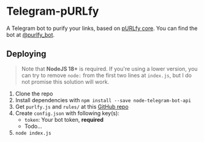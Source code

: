 # Telegram-pURLfy

A Telegram bot to purify your links, based on [pURLfy core](https://github.com/PRO-2684/pURLfy). You can find the bot at [@purlfy_bot](https://t.me/purlfy_bot).

## Deploying

> Note that **NodeJS 18+** is required. If you're using a lower version, you can try to remove `node:` from the first two lines at `index.js`, but I do not promise this solution will work.

1. Clone the repo
2. Install dependencies with `npm install --save node-telegram-bot-api`
3. Get `purlfy.js` and `rules/` at this [GitHub repo](https://github.com/PRO-2684/pURLfy/)
4. Create `config.json` with following key(s):
    - `token`: Your bot token, **required**
    - Todo...
5. `node index.js`

